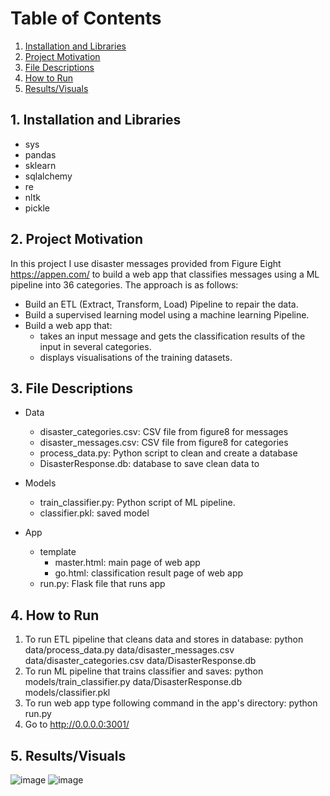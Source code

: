# Table of Contents

1. [Installation and Libraries](#installation)
2. [Project Motivation](#motivation)
3. [File Descriptions](#files)
4. [How to Run](#run)
5. [Results/Visuals](#results)

## 1. Installation and Libraries <a name="installation"></a>

- sys
- pandas
- sklearn
- sqlalchemy
- re
- nltk
- pickle

## 2. Project Motivation <a name="motivation"></a>

In this project I use disaster messages provided from Figure Eight https://appen.com/ to build a web app that classifies messages using a ML pipeline into 36 categories. 
The approach is as follows:
- Build an ETL (Extract, Transform, Load) Pipeline to repair the data.
- Build a supervised learning model using a machine learning Pipeline.
- Build a web app that:
   - takes an input message and gets the classification results of the input in several categories.
   - displays visualisations of the training datasets.
   
## 3. File Descriptions <a name="files"></a>

- Data
   - disaster_categories.csv: CSV file from figure8 for messages
   - disaster_messages.csv: CSV file from figure8 for categories
   - process_data.py: Python script to clean and create a database
   - DisasterResponse.db: database to save clean data to

- Models
   - train_classifier.py: Python script of ML pipeline.
   - classifier.pkl: saved model 

- App
   - template
      - master.html: main page of web app
      - go.html: classification result page of web app
   - run.py: Flask file that runs app

    
## 4. How to Run <a name="run"></a>

1. To run ETL pipeline that cleans data and stores in database: python data/process_data.py data/disaster_messages.csv data/disaster_categories.csv data/DisasterResponse.db
2. To run ML pipeline that trains classifier and saves: python models/train_classifier.py data/DisasterResponse.db models/classifier.pkl
3. To run web app type following command in the app's directory: python run.py
4. Go to http://0.0.0.0:3001/

## 5. Results/Visuals <a name="results"></a>

![image](https://user-images.githubusercontent.com/77011353/119131373-afc8b280-ba39-11eb-86c5-89c035000ac8.png)
![image](https://user-images.githubusercontent.com/77011353/119130688-d0dcd380-ba38-11eb-88c2-25745d6a5b6b.png)
